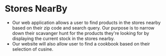 # Stores NearBy
- Our web application allows a user to find products in the stores nearby based on their zip code and search query. Our purpose is to narrow down their scavanger hunt for the products they're looking for by displaying the current stock in the stores nearby. 
- Our website will also allow user to find a cookbook based on their selection of cusine. 